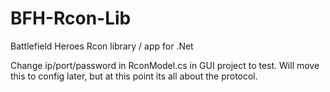 BFH-Rcon-Lib
============

Battlefield Heroes Rcon library / app for .Net

Change ip/port/password in RconModel.cs in GUI project to test. Will move this to config later, but at this point its all about the protocol.
